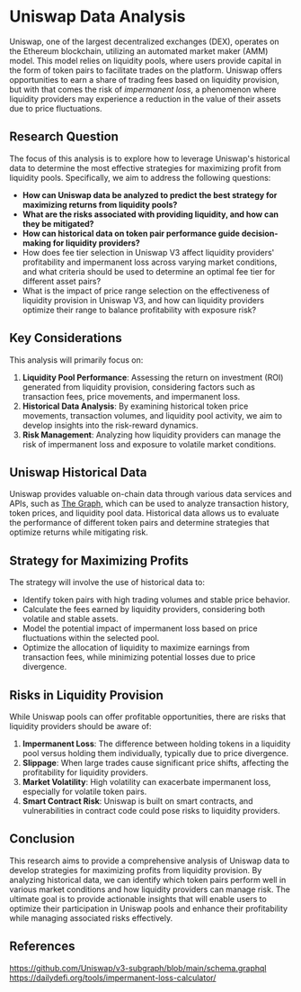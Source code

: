 # Uniswap Data Analysis

Uniswap, one of the largest decentralized exchanges (DEX), operates on the Ethereum blockchain, utilizing an automated market maker (AMM) model. This model relies on liquidity pools, where users provide capital in the form of token pairs to facilitate trades on the platform. Uniswap offers opportunities to earn a share of trading fees based on liquidity provision, but with that comes the risk of *impermanent loss*, a phenomenon where liquidity providers may experience a reduction in the value of their assets due to price fluctuations.

## Research Question
The focus of this analysis is to explore how to leverage Uniswap's historical data to determine the most effective strategies for maximizing profit from liquidity pools. Specifically, we aim to address the following questions:
- **How can Uniswap data be analyzed to predict the best strategy for maximizing returns from liquidity pools?**
- **What are the risks associated with providing liquidity, and how can they be mitigated?**
- **How can historical data on token pair performance guide decision-making for liquidity providers?**
- How does fee tier selection in Uniswap V3 affect liquidity providers' profitability and impermanent loss across varying market conditions, and what criteria should be used to determine an optimal fee tier for different asset pairs?
- What is the impact of price range selection on the effectiveness of liquidity provision in Uniswap V3, and how can liquidity providers optimize their range to balance profitability with exposure risk?

## Key Considerations
This analysis will primarily focus on:
1. **Liquidity Pool Performance**: Assessing the return on investment (ROI) generated from liquidity provision, considering factors such as transaction fees, price movements, and impermanent loss.
2. **Historical Data Analysis**: By examining historical token price movements, transaction volumes, and liquidity pool activity, we aim to develop insights into the risk-reward dynamics.
3. **Risk Management**: Analyzing how liquidity providers can manage the risk of impermanent loss and exposure to volatile market conditions.

## Uniswap Historical Data
Uniswap provides valuable on-chain data through various data services and APIs, such as [The Graph](https://thegraph.com), which can be used to analyze transaction history, token prices, and liquidity pool data. Historical data allows us to evaluate the performance of different token pairs and determine strategies that optimize returns while mitigating risk.

## Strategy for Maximizing Profits
The strategy will involve the use of historical data to:
- Identify token pairs with high trading volumes and stable price behavior.
- Calculate the fees earned by liquidity providers, considering both volatile and stable assets.
- Model the potential impact of impermanent loss based on price fluctuations within the selected pool.
- Optimize the allocation of liquidity to maximize earnings from transaction fees, while minimizing potential losses due to price divergence.

## Risks in Liquidity Provision
While Uniswap pools can offer profitable opportunities, there are risks that liquidity providers should be aware of:
1. **Impermanent Loss**: The difference between holding tokens in a liquidity pool versus holding them individually, typically due to price divergence.
2. **Slippage**: When large trades cause significant price shifts, affecting the profitability for liquidity providers.
3. **Market Volatility**: High volatility can exacerbate impermanent loss, especially for volatile token pairs.
4. **Smart Contract Risk**: Uniswap is built on smart contracts, and vulnerabilities in contract code could pose risks to liquidity providers.

## Conclusion
This research aims to provide a comprehensive analysis of Uniswap data to develop strategies for maximizing profits from liquidity provision. By analyzing historical data, we can identify which token pairs perform well in various market conditions and how liquidity providers can manage risk. The ultimate goal is to provide actionable insights that will enable users to optimize their participation in Uniswap pools and enhance their profitability while managing associated risks effectively.

## References
https://github.com/Uniswap/v3-subgraph/blob/main/schema.graphql
https://dailydefi.org/tools/impermanent-loss-calculator/
